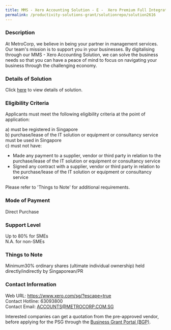 ```yaml
---
title: MMS - Xero Accounting Solution - E -  Xero Premium Full Integration Package
permalink: /productivity-solutions-grant/solutionrepo/solution2616
---
```


### Description

At MetroCorp, we believe in being your partner in management services. Our team's mission is to support you in your businesses. By digitalising through our MMS - Xero Accounting Solution, we can solve the business needs so that you can have a peace of mind to focus on navigating your business through the challenging economy.

### Details of Solution

Click <a href='https://www.gobusiness.gov.sg/images/psg/METROPOLITAN_20210297_Desensitised_Annex_3_Part_5.pdf' target='_blank' rel='noopener'>here</a> to view details of solution.

### Eligibility Criteria

Applicants must meet the following eligibility criteria at the point of application:

a) must be registered in Singapore <br>
b) purchase/lease of the IT solution or equipment or consultancy service must be used in Singapore <br>
c) must not have:
- Made any payment to a supplier, vendor or third party in relation to the purchase/lease of the IT solution or equipment or consultancy service
- Signed any contract with a supplier, vendor or third party in relation to the purchase/lease of the IT solution or equipment or consultancy service

Please refer to 'Things to Note' for additional requirements.

### Mode of Payment
Direct Purchase

### Support Level
Up to 80% for SMEs <br>
N.A. for non-SMEs

### Things to Note
Minimum30% ordinary shares (ultimate individual ownership) held directly/indirectly by Singaporean/PR

### Contact Information
Web URL: https://www.xero.com/sg/?escape=true <br>Contact Hotline: 63093800 <br>Contact Email: ACCOUNTS@METROCORP.COM.SG <br>

Interested companies can get a quotation from the pre-approved vendor, before applying for the PSG through the <a target='_blank' rel='noopener' href='https://www.businessgrants.gov.sg/'>Business Grant Portal (BGP)</a>.
